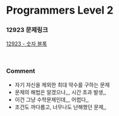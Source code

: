 # Programmers Level 2

### 12923 문제링크

[12923 - 숫자 블록](https://school.programmers.co.kr/learn/courses/30/lessons/12923)

<br>

### Comment

-   자기 자신을 제외한 최대 약수를 구하는 문제
-   문제의 해법은 알겠으나,,, 시간 초과 발생,,
-   이건 그냥 수학문제인데,,, 어렵다,,
-   조건도 까다롭고, 너무나도 난해했던 문제,,
